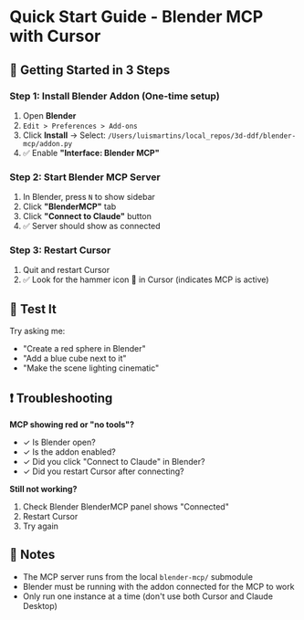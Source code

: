 # Quick Start Guide - Blender MCP with Cursor

## 🚀 Getting Started in 3 Steps

### Step 1: Install Blender Addon (One-time setup)
1. Open **Blender**
2. `Edit > Preferences > Add-ons`
3. Click **Install** → Select: `/Users/luismartins/local_repos/3d-ddf/blender-mcp/addon.py`
4. ✅ Enable **"Interface: Blender MCP"**

### Step 2: Start Blender MCP Server
1. In Blender, press `N` to show sidebar
2. Click **"BlenderMCP"** tab
3. Click **"Connect to Claude"** button
4. ✅ Server should show as connected

### Step 3: Restart Cursor
1. Quit and restart Cursor
2. ✅ Look for the hammer icon 🔨 in Cursor (indicates MCP is active)

## 🎯 Test It

Try asking me:
- "Create a red sphere in Blender"
- "Add a blue cube next to it"
- "Make the scene lighting cinematic"

## ❗ Troubleshooting

**MCP showing red or "no tools"?**
- ✓ Is Blender open?
- ✓ Is the addon enabled?
- ✓ Did you click "Connect to Claude" in Blender?
- ✓ Did you restart Cursor after connecting?

**Still not working?**
1. Check Blender BlenderMCP panel shows "Connected"
2. Restart Cursor
3. Try again

## 📝 Notes

- The MCP server runs from the local `blender-mcp/` submodule
- Blender must be running with the addon connected for the MCP to work
- Only run one instance at a time (don't use both Cursor and Claude Desktop)
